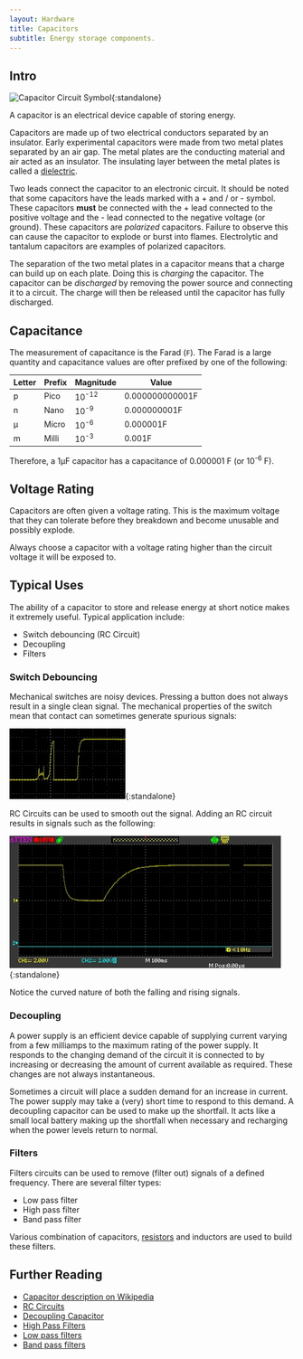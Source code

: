```yaml
---
layout: Hardware
title: Capacitors
subtitle: Energy storage components.
---
```


## Intro

![Capacitor Circuit Symbol](/Common_Files/Capacitor.svg){:standalone}

A capacitor is an electrical device capable of storing energy.

Capacitors are made up of two electrical conductors separated by an insulator.  Early experimental capacitors were made from two metal plates separated by an air gap.  The metal plates are the conducting material and air acted as an insulator.  The insulating layer between the metal plates is called a [dielectric](https://en.wikipedia.org/wiki/Dielectric).

Two leads connect the capacitor to an electronic circuit.  It should be noted that some capacitors have the leads marked with a + and / or - symbol.  These capacitors **must** be connected with the + lead connected to the positive voltage and the - lead connected to the negative voltage (or ground).  These capacitors are _polarized_ capacitors.  Failure to observe this can cause the capacitor to explode or burst into flames.  Electrolytic and tantalum capacitors are examples of polarized capacitors.

The separation of the two metal plates in a capacitor means that a charge can build up on each plate.  Doing this is _charging_ the capacitor.  The capacitor can be _discharged_ by removing the power source and connecting it to a circuit.  The charge will then be released until the capacitor has fully discharged.

## Capacitance

The measurement of capacitance is the Farad (`F`).  The Farad is a large quantity and capacitance values are ofter prefixed by one of the following:

| Letter | Prefix | Magnitude        | Value           |
|--------|--------|------------------|-----------------|
| p      | Pico   | 10<sup>-12</sup> | 0.000000000001F |
| n      | Nano   | 10<sup>-9</sup>  | 0.000000001F    |
| µ      | Micro  | 10<sup>-6</sup>  | 0.000001F       |
| m      | Milli  | 10<sup>-3</sup>  | 0.001F          |

Therefore, a 1µF capacitor has a capacitance of 0.000001 F (or 10<sup>-6</sup> F).

## Voltage Rating

Capacitors are often given a voltage rating.  This is the maximum voltage that they can tolerate before they breakdown and become unusable and possibly explode.

Always choose a capacitor with a voltage rating higher than the circuit voltage it will be exposed to.

## Typical Uses

The ability of a capacitor to store and release energy at short notice makes it extremely useful.  Typical application include:

* Switch debouncing (RC Circuit)
* Decoupling
* Filters

### Switch Debouncing

Mechanical switches are noisy devices.  Pressing a button does not always result in a single clean signal.  The mechanical properties of the switch mean that contact can sometimes generate spurious signals:

![Switch Bounce](SwitchBounce.jpg){:standalone}

RC Circuits can be used to smooth out the signal.  Adding an RC circuit results in signals such as the following:

![RC Debounced Switch Signal](RCAddedToSwitch.jpg){:standalone}

Notice the curved nature of both the falling and rising signals.

### Decoupling

A power supply is an efficient device capable of supplying current varying from a few milliamps to the maximum rating of the power supply.  It responds to the changing demand of the circuit it is connected to by increasing or decreasing the amount of current available as required.  These changes are not always instantaneous.

Sometimes a circuit will place a sudden demand for an increase in current.  The power supply may take a (very) short time to respond to this demand.  A decoupling capacitor can be used to make up the shortfall.  It acts like a small local battery making up the shortfall when necessary and recharging when the power levels return to normal.

### Filters

Filters circuits can be used to remove (filter out) signals of a defined frequency.  There are several filter types:

* Low pass filter
* High pass filter
* Band pass filter

Various combination of capacitors, [resistors](../Resistors/) and inductors are used to build these filters.

## Further Reading
* [Capacitor description on Wikipedia](https://en.wikipedia.org/wiki/Capacitor)
* [RC Circuits](https://en.wikipedia.org/wiki/RC_circuit)
* [Decoupling Capacitor](https://en.wikipedia.org/wiki/Decoupling_capacitor)
* [High Pass Filters](https://en.wikipedia.org/wiki/High-pass_filter)
* [Low pass filters](https://en.wikipedia.org/wiki/Low-pass_filter)
* [Band pass filters](https://en.wikipedia.org/wiki/Band-pass_filter)
